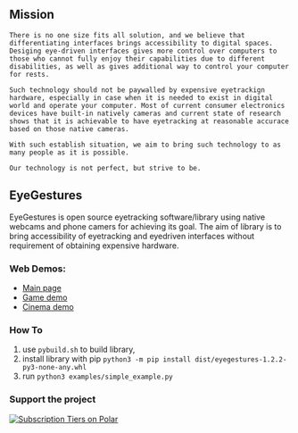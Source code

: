 ## Mission 
```
There is no one size fits all solution, and we believe that differentiating interfaces brings accessibility to digital spaces. Desiging eye-driven interfaces gives more control over computers to those who cannot fully enjoy their capabilities due to different disabilities, as well as gives additional way to control your computer for rests. 

Such technology should not be paywalled by expensive eyetrackign hardware, especially in case when it is needed to exist in digital world and operate your computer. Most of current consumer electronics devices have built-in natively cameras and current state of research shows that it is achievable to have eyetracking at reasonable accurace based on those native cameras. 

With such establish situation, we aim to bring such technology to as many people as it is possible. 

Our technology is not perfect, but strive to be.    
```
## EyeGestures

EyeGestures is open source eyetracking software/library using native webcams and phone camers for achieving its goal. The aim of library is to bring accessibility of eyetracking and eyedriven interfaces without requirement of obtaining expensive hardware.

### Web Demos:

- [Main page](https://eyegestures.com/)
- [Game demo](https://eyegestures.com/game)
- [Cinema demo](https://eyegestures.com/cinema)

### How To

1. use `pybuild.sh` to build library,
2. install library with pip `python3 -m pip install dist/eyegestures-1.2.2-py3-none-any.whl`
3. run `python3 examples/simple_example.py`

### Support the project 

<a href="https://polar.sh/PeterWaIIace/subscriptions"><picture><source media="(prefers-color-scheme: dark)" srcset="https://polar.sh/embed/tiers.svg?org=PeterWaIIace&darkmode"><img alt="Subscription Tiers on Polar" src="https://polar.sh/embed/tiers.svg?org=PeterWaIIace"></picture></a>
